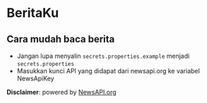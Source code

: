 # BeritaKu
## Cara mudah baca berita
 
- Jangan lupa menyalin `secrets.properties.example` menjadi `secrets.properties` 
- Masukkan kunci API yang didapat dari newsapi.org ke variabel NewsApiKey

**Disclaimer**: powered by [NewsAPI.org](https://newsapi.org)